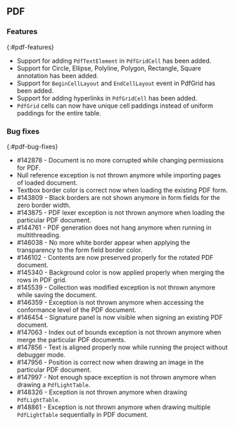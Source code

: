 ## PDF

### Features
{:#pdf-features}

* Support for adding `PdfTextElement` in `PdfGridCell` has been added.
* Support for Circle, Ellipse, Polyline, Polygon, Rectangle, Square annotation has been added.
* Support for `BeginCellLayout` and `EndCellLayout` event in PdfGrid has been added.
* Support for adding hyperlinks in `PdfGridCell` has been added.
* `PdfGrid` cells can now have unique cell paddings instead of uniform paddings for the entire table.

### Bug fixes
{:#pdf-bug-fixes}

* \#142878 - Document is no more corrupted while changing permissions for PDF.
* Null reference exception is not thrown anymore while importing pages of loaded document.
* Textbox border color is correct now when loading the existing PDF form.
* \#143809 - Black borders are not shown anymore in form fields for the zero border width.
* \#143875 - PDF lexer exception is not thrown anymore when loading the particular PDF document.
* \#144761 - PDF generation does not hang anymore when running in multithreading.
* \#146038 - No more white border appear when applying the transparency to the form field border color.
* \#146102 - Contents are now preserved properly for the rotated PDF document.
* \#145340 - Background color is now applied properly when merging the rows in PDF grid.
* \#145539 - Collection was modified exception is not thrown anymore while saving the document.
* \#146359 - Exception is not thrown anymore when accessing the conformance level of the PDF document.
* \#146454 - Signature panel is now visible when signing an existing PDF document.
* \#147063 - Index out of bounds exception is not thrown anymore when merge the particular PDF documents.
* \#147856 - Text is aligned properly now while running the project without debugger mode.
* \#147956 - Position is correct now when drawing an image in the particular PDF document.
* \#147997 - Not enough space exception is not thrown anymore when drawing a `PdfLightTable`.
* \#148326 - Exception is not thrown anymore when drawing `PdfLightTable`.
* \#148861 - Exception is not thrown anymore when drawing multiple `PdfLightTable` sequentially in PDF document. 
